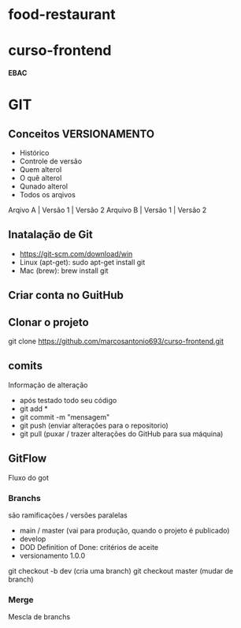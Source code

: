 # food-restaurant
# curso-frontend
#### EBAC

# GIT
## Conceitos VERSIONAMENTO

- Histórico
- Controle de versão
- Quem alterol
- O quê alterol
- Qunado alterol
- Todos os arqivos


Arqivo A  | Versão 1 | Versão 2
Arquivo B | Versão 1 | Versão 2

## Inatalação de Git
- https://git-scm.com/download/win
- Linux (apt-get): sudo apt-get install git
- Mac (brew): brew install git

## Criar conta no GuitHub

## Clonar o projeto
git clone https://github.com/marcosantonio693/curso-frontend.git

## comits
Informação de alteração 
- após testado todo seu código
- git add *
- git commit -m "mensagem"
- git push (enviar alterações para o repositorio)
- git pull (puxar /  trazer alterações do GitHub para sua máquina)


## GitFlow
Fluxo do got 
### Branchs
são ramificações / versões paralelas

- main / master (vai para produção, quando o projeto é publicado)
- develop
- DOD Definition of Done: critérios de aceite 
- versionamento 1.0.0

git checkout -b dev (cria uma branch)
git checkout master (mudar de branch)

### Merge
Mescla de branchs
